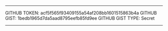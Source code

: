 
--------------------
GITHUB TOKEN: acf5f565f93409155a54af208bb1601515863b4a
GITHUB GIST: 1bedb1965d7da5aad8795eefb85fd9ee
GITHUB GIST TYPE: Secret

--------------------

